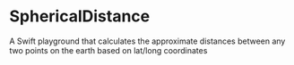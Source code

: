 # SphericalDistance
A Swift playground that calculates the approximate distances between any two points on the earth based on lat/long coordinates
